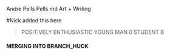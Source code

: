 Andre Pells
Pells.md
Art + Writing


#Nick added this here

> POSITIVELY ENTHUSIASTIC YOUNG MAN 0 STUDENT B
#### MERGING INTO BRANCH_HUCK

